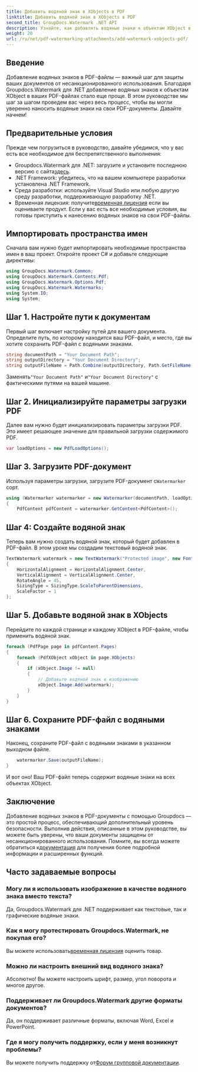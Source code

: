 ```yaml
---
title: Добавить водяной знак в XObjects в PDF
linktitle: Добавить водяной знак в XObjects в PDF
second_title: GroupDocs.Watermark .NET API
description: Узнайте, как добавлять водяные знаки к объектам XObject в PDF с помощью Groupdocs.Watermark для .NET. Следуйте нашему пошаговому руководству, чтобы упростить реализацию.
weight: 20
url: /ru/net/pdf-watermarking-attachments/add-watermark-xobjects-pdf/
---
```

## Введение
Добавление водяных знаков в PDF-файлы — важный шаг для защиты ваших документов от несанкционированного использования. Благодаря Groupdocs.Watermark для .NET добавление водяных знаков к объектам XObject в ваших PDF-файлах стало еще проще. В этом руководстве мы шаг за шагом проведем вас через весь процесс, чтобы вы могли уверенно наносить водяные знаки на свои PDF-документы. Давайте начнем!
## Предварительные условия
Прежде чем погрузиться в руководство, давайте убедимся, что у вас есть все необходимое для беспрепятственного выполнения:
-  Groupdocs.Watermark для .NET: загрузите и установите последнюю версию с сайта[здесь](https://releases.groupdocs.com/Watermark/net/).
- .NET Framework: убедитесь, что на вашем компьютере разработки установлена .NET Framework.
- Среда разработки: используйте Visual Studio или любую другую среду разработки, поддерживающую разработку .NET.
-  Временная лицензия: получите[временная лицензия](https://purchase.groupdocs.com/temporary-license/) если вы оцениваете продукт.
Если у вас есть все необходимые условия, вы готовы приступить к нанесению водяных знаков на свои PDF-файлы.
## Импортировать пространства имен
Сначала вам нужно будет импортировать необходимые пространства имен в ваш проект. Откройте проект C# и добавьте следующие директивы:
```csharp
using GroupDocs.Watermark.Common;
using GroupDocs.Watermark.Contents.Pdf;
using GroupDocs.Watermark.Options.Pdf;
using GroupDocs.Watermark.Watermarks;
using System.IO;
using System;
```
## Шаг 1. Настройте пути к документам
Первый шаг включает настройку путей для вашего документа. Определите путь, по которому находится ваш PDF-файл, и место, где вы хотите сохранить PDF-файл с водяными знаками.
```csharp
string documentPath = "Your Document Path";
string outputDirectory = "Your Document Directory";
string outputFileName = Path.Combine(outputDirectory, Path.GetFileName(documentPath));
```
 Заменять`"Your Document Path"` и`"Your Document Directory"` с фактическими путями на вашей машине.
## Шаг 2. Инициализируйте параметры загрузки PDF
Далее вам нужно будет инициализировать параметры загрузки PDF. Это имеет решающее значение для правильной загрузки содержимого PDF.
```csharp
var loadOptions = new PdfLoadOptions();
```
## Шаг 3. Загрузите PDF-документ
Используя параметры загрузки, загрузите PDF-документ с`Watermarker` сорт.
```csharp
using (Watermarker watermarker = new Watermarker(documentPath, loadOptions))
{
    PdfContent pdfContent = watermarker.GetContent<PdfContent>();
```
## Шаг 4: Создайте водяной знак
Теперь вам нужно создать водяной знак, который будет добавлен в PDF-файл. В этом уроке мы создадим текстовый водяной знак.
```csharp
TextWatermark watermark = new TextWatermark("Protected image", new Font("Arial", 8))
{
    HorizontalAlignment = HorizontalAlignment.Center,
    VerticalAlignment = VerticalAlignment.Center,
    RotateAngle = 45,
    SizingType = SizingType.ScaleToParentDimensions,
    ScaleFactor = 1
};
```
## Шаг 5. Добавьте водяной знак в XObjects
Перейдите по каждой странице и каждому XObject в PDF-файле, чтобы применить водяной знак.
```csharp
foreach (PdfPage page in pdfContent.Pages)
{
    foreach (PdfXObject xObject in page.XObjects)
    {
        if (xObject.Image != null)
        {
            // Добавьте водяной знак к изображению
            xObject.Image.Add(watermark);
        }
    }
}
```
## Шаг 6. Сохраните PDF-файл с водяными знаками
Наконец, сохраните PDF-файл с водяными знаками в указанном выходном файле.
```csharp
    watermarker.Save(outputFileName);
}
```
И вот оно! Ваш PDF-файл теперь содержит водяные знаки на всех объектах XObject.
## Заключение
 Добавление водяных знаков в PDF-документы с помощью Groupdocs — это простой процесс, обеспечивающий дополнительный уровень безопасности. Выполнив действия, описанные в этом руководстве, вы можете быть уверены, что ваши документы защищены от несанкционированного использования. Помните, вы всегда можете обратиться к[документация](https://tutorials.groupdocs.com/Watermark/net/) для получения более подробной информации и расширенных функций.
## Часто задаваемые вопросы
### Могу ли я использовать изображение в качестве водяного знака вместо текста?
Да, Groupdocs.Watermark для .NET поддерживает как текстовые, так и графические водяные знаки.
### Как я могу протестировать Groupdocs.Watermark, не покупая его?
 Вы можете использовать[временная лицензия](https://purchase.groupdocs.com/temporary-license/) оценить товар.
### Можно ли настроить внешний вид водяного знака?
Абсолютно! Вы можете настроить шрифт, размер, угол поворота и многое другое.
### Поддерживает ли Groupdocs.Watermark другие форматы документов?
Да, он поддерживает различные форматы, включая Word, Excel и PowerPoint.
### Где я могу получить поддержку, если у меня возникнут проблемы?
 Вы можете получить поддержку от[Форум групповой документации](https://forum.groupdocs.com/c/watermark/19).